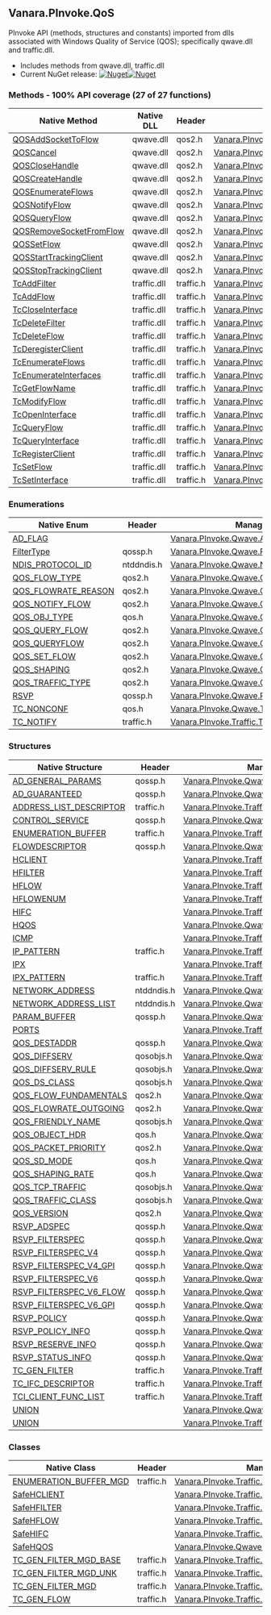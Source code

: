 ## Vanara.PInvoke.QoS  
PInvoke API (methods, structures and constants) imported from dlls associated with Windows Quality of Service (QOS); specifically qwave.dll and traffic.dll.

- Includes methods from qwave.dll, traffic.dll  
- Current NuGet release: [![Nuget](https://img.shields.io/nuget/v/Vanara.PInvoke.QoS?logo=nuget&style=flat-square)![Nuget](https://img.shields.io/nuget/dt/Vanara.PInvoke.QoS?label=%20&style=flat-square)](https://www.nuget.org/packages/Vanara.PInvoke.QoS)  
### Methods - 100% API coverage (27 of 27 functions)  
Native Method | Native DLL | Header | Managed Method  
--- | --- | --- | ---  
[QOSAddSocketToFlow](https://www.google.com/search?num=5&q=QOSAddSocketToFlow+site%3Alearn.microsoft.com) | qwave.dll | qos2.h | [Vanara.PInvoke.Qwave.QOSAddSocketToFlow](https://github.com/dahall/Vanara/search?l=C%23&q=QOSAddSocketToFlow)  
[QOSCancel](https://www.google.com/search?num=5&q=QOSCancel+site%3Alearn.microsoft.com) | qwave.dll | qos2.h | [Vanara.PInvoke.Qwave.QOSCancel](https://github.com/dahall/Vanara/search?l=C%23&q=QOSCancel)  
[QOSCloseHandle](https://www.google.com/search?num=5&q=QOSCloseHandle+site%3Alearn.microsoft.com) | qwave.dll | qos2.h | [Vanara.PInvoke.Qwave.QOSCloseHandle](https://github.com/dahall/Vanara/search?l=C%23&q=QOSCloseHandle)  
[QOSCreateHandle](https://www.google.com/search?num=5&q=QOSCreateHandle+site%3Alearn.microsoft.com) | qwave.dll | qos2.h | [Vanara.PInvoke.Qwave.QOSCreateHandle](https://github.com/dahall/Vanara/search?l=C%23&q=QOSCreateHandle)  
[QOSEnumerateFlows](https://www.google.com/search?num=5&q=QOSEnumerateFlows+site%3Alearn.microsoft.com) | qwave.dll | qos2.h | [Vanara.PInvoke.Qwave.QOSEnumerateFlows](https://github.com/dahall/Vanara/search?l=C%23&q=QOSEnumerateFlows)  
[QOSNotifyFlow](https://www.google.com/search?num=5&q=QOSNotifyFlow+site%3Alearn.microsoft.com) | qwave.dll | qos2.h | [Vanara.PInvoke.Qwave.QOSNotifyFlow](https://github.com/dahall/Vanara/search?l=C%23&q=QOSNotifyFlow)  
[QOSQueryFlow](https://www.google.com/search?num=5&q=QOSQueryFlow+site%3Alearn.microsoft.com) | qwave.dll | qos2.h | [Vanara.PInvoke.Qwave.QOSQueryFlow](https://github.com/dahall/Vanara/search?l=C%23&q=QOSQueryFlow)  
[QOSRemoveSocketFromFlow](https://www.google.com/search?num=5&q=QOSRemoveSocketFromFlow+site%3Alearn.microsoft.com) | qwave.dll | qos2.h | [Vanara.PInvoke.Qwave.QOSRemoveSocketFromFlow](https://github.com/dahall/Vanara/search?l=C%23&q=QOSRemoveSocketFromFlow)  
[QOSSetFlow](https://www.google.com/search?num=5&q=QOSSetFlow+site%3Alearn.microsoft.com) | qwave.dll | qos2.h | [Vanara.PInvoke.Qwave.QOSSetFlow](https://github.com/dahall/Vanara/search?l=C%23&q=QOSSetFlow)  
[QOSStartTrackingClient](https://www.google.com/search?num=5&q=QOSStartTrackingClient+site%3Alearn.microsoft.com) | qwave.dll | qos2.h | [Vanara.PInvoke.Qwave.QOSStartTrackingClient](https://github.com/dahall/Vanara/search?l=C%23&q=QOSStartTrackingClient)  
[QOSStopTrackingClient](https://www.google.com/search?num=5&q=QOSStopTrackingClient+site%3Alearn.microsoft.com) | qwave.dll | qos2.h | [Vanara.PInvoke.Qwave.QOSStopTrackingClient](https://github.com/dahall/Vanara/search?l=C%23&q=QOSStopTrackingClient)  
[TcAddFilter](https://www.google.com/search?num=5&q=TcAddFilter+site%3Alearn.microsoft.com) | traffic.dll | traffic.h | [Vanara.PInvoke.Traffic.TcAddFilter](https://github.com/dahall/Vanara/search?l=C%23&q=TcAddFilter)  
[TcAddFlow](https://www.google.com/search?num=5&q=TcAddFlow+site%3Alearn.microsoft.com) | traffic.dll | traffic.h | [Vanara.PInvoke.Traffic.TcAddFlow](https://github.com/dahall/Vanara/search?l=C%23&q=TcAddFlow)  
[TcCloseInterface](https://www.google.com/search?num=5&q=TcCloseInterface+site%3Alearn.microsoft.com) | traffic.dll | traffic.h | [Vanara.PInvoke.Traffic.TcCloseInterface](https://github.com/dahall/Vanara/search?l=C%23&q=TcCloseInterface)  
[TcDeleteFilter](https://www.google.com/search?num=5&q=TcDeleteFilter+site%3Alearn.microsoft.com) | traffic.dll | traffic.h | [Vanara.PInvoke.Traffic.TcDeleteFilter](https://github.com/dahall/Vanara/search?l=C%23&q=TcDeleteFilter)  
[TcDeleteFlow](https://www.google.com/search?num=5&q=TcDeleteFlow+site%3Alearn.microsoft.com) | traffic.dll | traffic.h | [Vanara.PInvoke.Traffic.TcDeleteFlow](https://github.com/dahall/Vanara/search?l=C%23&q=TcDeleteFlow)  
[TcDeregisterClient](https://www.google.com/search?num=5&q=TcDeregisterClient+site%3Alearn.microsoft.com) | traffic.dll | traffic.h | [Vanara.PInvoke.Traffic.TcDeregisterClient](https://github.com/dahall/Vanara/search?l=C%23&q=TcDeregisterClient)  
[TcEnumerateFlows](https://www.google.com/search?num=5&q=TcEnumerateFlows+site%3Alearn.microsoft.com) | traffic.dll | traffic.h | [Vanara.PInvoke.Traffic.TcEnumerateFlows](https://github.com/dahall/Vanara/search?l=C%23&q=TcEnumerateFlows)  
[TcEnumerateInterfaces](https://www.google.com/search?num=5&q=TcEnumerateInterfaces+site%3Alearn.microsoft.com) | traffic.dll | traffic.h | [Vanara.PInvoke.Traffic.TcEnumerateInterfaces](https://github.com/dahall/Vanara/search?l=C%23&q=TcEnumerateInterfaces)  
[TcGetFlowName](https://www.google.com/search?num=5&q=TcGetFlowNameA+site%3Alearn.microsoft.com) | traffic.dll | traffic.h | [Vanara.PInvoke.Traffic.TcGetFlowName](https://github.com/dahall/Vanara/search?l=C%23&q=TcGetFlowName)  
[TcModifyFlow](https://www.google.com/search?num=5&q=TcModifyFlow+site%3Alearn.microsoft.com) | traffic.dll | traffic.h | [Vanara.PInvoke.Traffic.TcModifyFlow](https://github.com/dahall/Vanara/search?l=C%23&q=TcModifyFlow)  
[TcOpenInterface](https://www.google.com/search?num=5&q=TcOpenInterfaceA+site%3Alearn.microsoft.com) | traffic.dll | traffic.h | [Vanara.PInvoke.Traffic.TcOpenInterface](https://github.com/dahall/Vanara/search?l=C%23&q=TcOpenInterface)  
[TcQueryFlow](https://www.google.com/search?num=5&q=TcQueryFlowA+site%3Alearn.microsoft.com) | traffic.dll | traffic.h | [Vanara.PInvoke.Traffic.TcQueryFlow](https://github.com/dahall/Vanara/search?l=C%23&q=TcQueryFlow)  
[TcQueryInterface](https://www.google.com/search?num=5&q=TcQueryInterface+site%3Alearn.microsoft.com) | traffic.dll | traffic.h | [Vanara.PInvoke.Traffic.TcQueryInterface](https://github.com/dahall/Vanara/search?l=C%23&q=TcQueryInterface)  
[TcRegisterClient](https://www.google.com/search?num=5&q=TcRegisterClient+site%3Alearn.microsoft.com) | traffic.dll | traffic.h | [Vanara.PInvoke.Traffic.TcRegisterClient](https://github.com/dahall/Vanara/search?l=C%23&q=TcRegisterClient)  
[TcSetFlow](https://www.google.com/search?num=5&q=TcSetFlowA+site%3Alearn.microsoft.com) | traffic.dll | traffic.h | [Vanara.PInvoke.Traffic.TcSetFlow](https://github.com/dahall/Vanara/search?l=C%23&q=TcSetFlow)  
[TcSetInterface](https://www.google.com/search?num=5&q=TcSetInterface+site%3Alearn.microsoft.com) | traffic.dll | traffic.h | [Vanara.PInvoke.Traffic.TcSetInterface](https://github.com/dahall/Vanara/search?l=C%23&q=TcSetInterface)  
### Enumerations  
Native Enum | Header | Managed Enum  
--- | --- | ---  
[AD_FLAG](https://www.google.com/search?num=5&q=AD_FLAG+site%3Alearn.microsoft.com) |  | [Vanara.PInvoke.Qwave.AD_FLAG](https://github.com/dahall/Vanara/search?l=C%23&q=AD_FLAG)  
[FilterType](https://www.google.com/search?num=5&q=FilterType+site%3Alearn.microsoft.com) | qossp.h | [Vanara.PInvoke.Qwave.FilterType](https://github.com/dahall/Vanara/search?l=C%23&q=FilterType)  
[NDIS_PROTOCOL_ID](https://www.google.com/search?num=5&q=NDIS_PROTOCOL_ID+site%3Alearn.microsoft.com) | ntddndis.h | [Vanara.PInvoke.Qwave.NDIS_PROTOCOL_ID](https://github.com/dahall/Vanara/search?l=C%23&q=NDIS_PROTOCOL_ID)  
[QOS_FLOW_TYPE](https://www.google.com/search?num=5&q=QOS_FLOW_TYPE+site%3Alearn.microsoft.com) | qos2.h | [Vanara.PInvoke.Qwave.QOS_FLOW_TYPE](https://github.com/dahall/Vanara/search?l=C%23&q=QOS_FLOW_TYPE)  
[QOS_FLOWRATE_REASON](https://www.google.com/search?num=5&q=QOS_FLOWRATE_REASON+site%3Alearn.microsoft.com) | qos2.h | [Vanara.PInvoke.Qwave.QOS_FLOWRATE_REASON](https://github.com/dahall/Vanara/search?l=C%23&q=QOS_FLOWRATE_REASON)  
[QOS_NOTIFY_FLOW](https://www.google.com/search?num=5&q=QOS_NOTIFY_FLOW+site%3Alearn.microsoft.com) | qos2.h | [Vanara.PInvoke.Qwave.QOS_NOTIFY_FLOW](https://github.com/dahall/Vanara/search?l=C%23&q=QOS_NOTIFY_FLOW)  
[QOS_OBJ_TYPE](https://www.google.com/search?num=5&q=QOS_OBJ_TYPE+site%3Alearn.microsoft.com) | qos.h | [Vanara.PInvoke.Qwave.QOS_OBJ_TYPE](https://github.com/dahall/Vanara/search?l=C%23&q=QOS_OBJ_TYPE)  
[QOS_QUERY_FLOW](https://www.google.com/search?num=5&q=QOS_QUERY_FLOW+site%3Alearn.microsoft.com) | qos2.h | [Vanara.PInvoke.Qwave.QOS_QUERY_FLOW](https://github.com/dahall/Vanara/search?l=C%23&q=QOS_QUERY_FLOW)  
[QOS_QUERYFLOW](https://www.google.com/search?num=5&q=QOS_QUERYFLOW+site%3Alearn.microsoft.com) | qos2.h | [Vanara.PInvoke.Qwave.QOS_QUERYFLOW](https://github.com/dahall/Vanara/search?l=C%23&q=QOS_QUERYFLOW)  
[QOS_SET_FLOW](https://www.google.com/search?num=5&q=QOS_SET_FLOW+site%3Alearn.microsoft.com) | qos2.h | [Vanara.PInvoke.Qwave.QOS_SET_FLOW](https://github.com/dahall/Vanara/search?l=C%23&q=QOS_SET_FLOW)  
[QOS_SHAPING](https://www.google.com/search?num=5&q=QOS_SHAPING+site%3Alearn.microsoft.com) | qos2.h | [Vanara.PInvoke.Qwave.QOS_SHAPING](https://github.com/dahall/Vanara/search?l=C%23&q=QOS_SHAPING)  
[QOS_TRAFFIC_TYPE](https://www.google.com/search?num=5&q=QOS_TRAFFIC_TYPE+site%3Alearn.microsoft.com) | qos2.h | [Vanara.PInvoke.Qwave.QOS_TRAFFIC_TYPE](https://github.com/dahall/Vanara/search?l=C%23&q=QOS_TRAFFIC_TYPE)  
[RSVP](https://www.google.com/search?num=5&q=RSVP+site%3Alearn.microsoft.com) | qossp.h | [Vanara.PInvoke.Qwave.RSVP](https://github.com/dahall/Vanara/search?l=C%23&q=RSVP)  
[TC_NONCONF](https://www.google.com/search?num=5&q=TC_NONCONF+site%3Alearn.microsoft.com) | qos.h | [Vanara.PInvoke.Qwave.TC_NONCONF](https://github.com/dahall/Vanara/search?l=C%23&q=TC_NONCONF)  
[TC_NOTIFY](https://www.google.com/search?num=5&q=TC_NOTIFY+site%3Alearn.microsoft.com) | traffic.h | [Vanara.PInvoke.Traffic.TC_NOTIFY](https://github.com/dahall/Vanara/search?l=C%23&q=TC_NOTIFY)  
### Structures  
Native Structure | Header | Managed Structure  
--- | --- | ---  
[AD_GENERAL_PARAMS](https://www.google.com/search?num=5&q=AD_GENERAL_PARAMS+site%3Alearn.microsoft.com) | qossp.h | [Vanara.PInvoke.Qwave.AD_GENERAL_PARAMS](https://github.com/dahall/Vanara/search?l=C%23&q=AD_GENERAL_PARAMS)  
[AD_GUARANTEED](https://www.google.com/search?num=5&q=AD_GUARANTEED+site%3Alearn.microsoft.com) | qossp.h | [Vanara.PInvoke.Qwave.AD_GUARANTEED](https://github.com/dahall/Vanara/search?l=C%23&q=AD_GUARANTEED)  
[ADDRESS_LIST_DESCRIPTOR](https://www.google.com/search?num=5&q=ADDRESS_LIST_DESCRIPTOR+site%3Alearn.microsoft.com) | traffic.h | [Vanara.PInvoke.Traffic.ADDRESS_LIST_DESCRIPTOR](https://github.com/dahall/Vanara/search?l=C%23&q=ADDRESS_LIST_DESCRIPTOR)  
[CONTROL_SERVICE](https://www.google.com/search?num=5&q=CONTROL_SERVICE+site%3Alearn.microsoft.com) | qossp.h | [Vanara.PInvoke.Qwave.CONTROL_SERVICE](https://github.com/dahall/Vanara/search?l=C%23&q=CONTROL_SERVICE)  
[ENUMERATION_BUFFER](https://www.google.com/search?num=5&q=ENUMERATION_BUFFER+site%3Alearn.microsoft.com) | traffic.h | [Vanara.PInvoke.Traffic.ENUMERATION_BUFFER](https://github.com/dahall/Vanara/search?l=C%23&q=ENUMERATION_BUFFER)  
[FLOWDESCRIPTOR](https://www.google.com/search?num=5&q=FLOWDESCRIPTOR+site%3Alearn.microsoft.com) | qossp.h | [Vanara.PInvoke.Qwave.FLOWDESCRIPTOR](https://github.com/dahall/Vanara/search?l=C%23&q=FLOWDESCRIPTOR)  
[HCLIENT](https://www.google.com/search?num=5&q=HCLIENT+site%3Alearn.microsoft.com) |  | [Vanara.PInvoke.Traffic.HCLIENT](https://github.com/dahall/Vanara/search?l=C%23&q=HCLIENT)  
[HFILTER](https://www.google.com/search?num=5&q=HFILTER+site%3Alearn.microsoft.com) |  | [Vanara.PInvoke.Traffic.HFILTER](https://github.com/dahall/Vanara/search?l=C%23&q=HFILTER)  
[HFLOW](https://www.google.com/search?num=5&q=HFLOW+site%3Alearn.microsoft.com) |  | [Vanara.PInvoke.Traffic.HFLOW](https://github.com/dahall/Vanara/search?l=C%23&q=HFLOW)  
[HFLOWENUM](https://www.google.com/search?num=5&q=HFLOWENUM+site%3Alearn.microsoft.com) |  | [Vanara.PInvoke.Traffic.HFLOWENUM](https://github.com/dahall/Vanara/search?l=C%23&q=HFLOWENUM)  
[HIFC](https://www.google.com/search?num=5&q=HIFC+site%3Alearn.microsoft.com) |  | [Vanara.PInvoke.Traffic.HIFC](https://github.com/dahall/Vanara/search?l=C%23&q=HIFC)  
[HQOS](https://www.google.com/search?num=5&q=HQOS+site%3Alearn.microsoft.com) |  | [Vanara.PInvoke.Qwave.HQOS](https://github.com/dahall/Vanara/search?l=C%23&q=HQOS)  
[ICMP](https://www.google.com/search?num=5&q=ICMP+site%3Alearn.microsoft.com) |  | [Vanara.PInvoke.Traffic.IP_PATTERN.UNION.ICMP](https://github.com/dahall/Vanara/search?l=C%23&q=ICMP)  
[IP_PATTERN](https://www.google.com/search?num=5&q=IP_PATTERN+site%3Alearn.microsoft.com) | traffic.h | [Vanara.PInvoke.Traffic.IP_PATTERN](https://github.com/dahall/Vanara/search?l=C%23&q=IP_PATTERN)  
[IPX](https://www.google.com/search?num=5&q=IPX+site%3Alearn.microsoft.com) |  | [Vanara.PInvoke.Traffic.IPX_PATTERN.IPX](https://github.com/dahall/Vanara/search?l=C%23&q=IPX)  
[IPX_PATTERN](https://www.google.com/search?num=5&q=IPX_PATTERN+site%3Alearn.microsoft.com) | traffic.h | [Vanara.PInvoke.Traffic.IPX_PATTERN](https://github.com/dahall/Vanara/search?l=C%23&q=IPX_PATTERN)  
[NETWORK_ADDRESS](https://www.google.com/search?num=5&q=NETWORK_ADDRESS+site%3Alearn.microsoft.com) | ntddndis.h | [Vanara.PInvoke.Qwave.NETWORK_ADDRESS](https://github.com/dahall/Vanara/search?l=C%23&q=NETWORK_ADDRESS)  
[NETWORK_ADDRESS_LIST](https://www.google.com/search?num=5&q=NETWORK_ADDRESS_LIST+site%3Alearn.microsoft.com) | ntddndis.h | [Vanara.PInvoke.Qwave.NETWORK_ADDRESS_LIST](https://github.com/dahall/Vanara/search?l=C%23&q=NETWORK_ADDRESS_LIST)  
[PARAM_BUFFER](https://www.google.com/search?num=5&q=PARAM_BUFFER+site%3Alearn.microsoft.com) | qossp.h | [Vanara.PInvoke.Qwave.PARAM_BUFFER](https://github.com/dahall/Vanara/search?l=C%23&q=PARAM_BUFFER)  
[PORTS](https://www.google.com/search?num=5&q=PORTS+site%3Alearn.microsoft.com) |  | [Vanara.PInvoke.Traffic.IP_PATTERN.UNION.PORTS](https://github.com/dahall/Vanara/search?l=C%23&q=PORTS)  
[QOS_DESTADDR](https://www.google.com/search?num=5&q=QOS_DESTADDR+site%3Alearn.microsoft.com) | qossp.h | [Vanara.PInvoke.Qwave.QOS_DESTADDR](https://github.com/dahall/Vanara/search?l=C%23&q=QOS_DESTADDR)  
[QOS_DIFFSERV](https://www.google.com/search?num=5&q=QOS_DIFFSERV+site%3Alearn.microsoft.com) | qosobjs.h | [Vanara.PInvoke.Qwave.QOS_DIFFSERV](https://github.com/dahall/Vanara/search?l=C%23&q=QOS_DIFFSERV)  
[QOS_DIFFSERV_RULE](https://www.google.com/search?num=5&q=QOS_DIFFSERV_RULE+site%3Alearn.microsoft.com) | qosobjs.h | [Vanara.PInvoke.Qwave.QOS_DIFFSERV_RULE](https://github.com/dahall/Vanara/search?l=C%23&q=QOS_DIFFSERV_RULE)  
[QOS_DS_CLASS](https://www.google.com/search?num=5&q=QOS_DS_CLASS+site%3Alearn.microsoft.com) | qosobjs.h | [Vanara.PInvoke.Qwave.QOS_DS_CLASS](https://github.com/dahall/Vanara/search?l=C%23&q=QOS_DS_CLASS)  
[QOS_FLOW_FUNDAMENTALS](https://www.google.com/search?num=5&q=QOS_FLOW_FUNDAMENTALS+site%3Alearn.microsoft.com) | qos2.h | [Vanara.PInvoke.Qwave.QOS_FLOW_FUNDAMENTALS](https://github.com/dahall/Vanara/search?l=C%23&q=QOS_FLOW_FUNDAMENTALS)  
[QOS_FLOWRATE_OUTGOING](https://www.google.com/search?num=5&q=QOS_FLOWRATE_OUTGOING+site%3Alearn.microsoft.com) | qos2.h | [Vanara.PInvoke.Qwave.QOS_FLOWRATE_OUTGOING](https://github.com/dahall/Vanara/search?l=C%23&q=QOS_FLOWRATE_OUTGOING)  
[QOS_FRIENDLY_NAME](https://www.google.com/search?num=5&q=QOS_FRIENDLY_NAME+site%3Alearn.microsoft.com) | qosobjs.h | [Vanara.PInvoke.Qwave.QOS_FRIENDLY_NAME](https://github.com/dahall/Vanara/search?l=C%23&q=QOS_FRIENDLY_NAME)  
[QOS_OBJECT_HDR](https://www.google.com/search?num=5&q=QOS_OBJECT_HDR+site%3Alearn.microsoft.com) | qos.h | [Vanara.PInvoke.Qwave.QOS_OBJECT_HDR](https://github.com/dahall/Vanara/search?l=C%23&q=QOS_OBJECT_HDR)  
[QOS_PACKET_PRIORITY](https://www.google.com/search?num=5&q=QOS_PACKET_PRIORITY+site%3Alearn.microsoft.com) | qos2.h | [Vanara.PInvoke.Qwave.QOS_PACKET_PRIORITY](https://github.com/dahall/Vanara/search?l=C%23&q=QOS_PACKET_PRIORITY)  
[QOS_SD_MODE](https://www.google.com/search?num=5&q=QOS_SD_MODE+site%3Alearn.microsoft.com) | qos.h | [Vanara.PInvoke.Qwave.QOS_SD_MODE](https://github.com/dahall/Vanara/search?l=C%23&q=QOS_SD_MODE)  
[QOS_SHAPING_RATE](https://www.google.com/search?num=5&q=QOS_SHAPING_RATE+site%3Alearn.microsoft.com) | qos.h | [Vanara.PInvoke.Qwave.QOS_SHAPING_RATE](https://github.com/dahall/Vanara/search?l=C%23&q=QOS_SHAPING_RATE)  
[QOS_TCP_TRAFFIC](https://www.google.com/search?num=5&q=QOS_TCP_TRAFFIC+site%3Alearn.microsoft.com) | qosobjs.h | [Vanara.PInvoke.Qwave.QOS_TCP_TRAFFIC](https://github.com/dahall/Vanara/search?l=C%23&q=QOS_TCP_TRAFFIC)  
[QOS_TRAFFIC_CLASS](https://www.google.com/search?num=5&q=QOS_TRAFFIC_CLASS+site%3Alearn.microsoft.com) | qosobjs.h | [Vanara.PInvoke.Qwave.QOS_TRAFFIC_CLASS](https://github.com/dahall/Vanara/search?l=C%23&q=QOS_TRAFFIC_CLASS)  
[QOS_VERSION](https://www.google.com/search?num=5&q=QOS_VERSION+site%3Alearn.microsoft.com) | qos2.h | [Vanara.PInvoke.Qwave.QOS_VERSION](https://github.com/dahall/Vanara/search?l=C%23&q=QOS_VERSION)  
[RSVP_ADSPEC](https://www.google.com/search?num=5&q=RSVP_ADSPEC+site%3Alearn.microsoft.com) | qossp.h | [Vanara.PInvoke.Qwave.RSVP_ADSPEC](https://github.com/dahall/Vanara/search?l=C%23&q=RSVP_ADSPEC)  
[RSVP_FILTERSPEC](https://www.google.com/search?num=5&q=RSVP_FILTERSPEC+site%3Alearn.microsoft.com) | qossp.h | [Vanara.PInvoke.Qwave.RSVP_FILTERSPEC](https://github.com/dahall/Vanara/search?l=C%23&q=RSVP_FILTERSPEC)  
[RSVP_FILTERSPEC_V4](https://www.google.com/search?num=5&q=RSVP_FILTERSPEC_V4+site%3Alearn.microsoft.com) | qossp.h | [Vanara.PInvoke.Qwave.RSVP_FILTERSPEC_V4](https://github.com/dahall/Vanara/search?l=C%23&q=RSVP_FILTERSPEC_V4)  
[RSVP_FILTERSPEC_V4_GPI](https://www.google.com/search?num=5&q=RSVP_FILTERSPEC_V4_GPI+site%3Alearn.microsoft.com) | qossp.h | [Vanara.PInvoke.Qwave.RSVP_FILTERSPEC_V4_GPI](https://github.com/dahall/Vanara/search?l=C%23&q=RSVP_FILTERSPEC_V4_GPI)  
[RSVP_FILTERSPEC_V6](https://www.google.com/search?num=5&q=RSVP_FILTERSPEC_V6+site%3Alearn.microsoft.com) | qossp.h | [Vanara.PInvoke.Qwave.RSVP_FILTERSPEC_V6](https://github.com/dahall/Vanara/search?l=C%23&q=RSVP_FILTERSPEC_V6)  
[RSVP_FILTERSPEC_V6_FLOW](https://www.google.com/search?num=5&q=RSVP_FILTERSPEC_V6_FLOW+site%3Alearn.microsoft.com) | qossp.h | [Vanara.PInvoke.Qwave.RSVP_FILTERSPEC_V6_FLOW](https://github.com/dahall/Vanara/search?l=C%23&q=RSVP_FILTERSPEC_V6_FLOW)  
[RSVP_FILTERSPEC_V6_GPI](https://www.google.com/search?num=5&q=RSVP_FILTERSPEC_V6_GPI+site%3Alearn.microsoft.com) | qossp.h | [Vanara.PInvoke.Qwave.RSVP_FILTERSPEC_V6_GPI](https://github.com/dahall/Vanara/search?l=C%23&q=RSVP_FILTERSPEC_V6_GPI)  
[RSVP_POLICY](https://www.google.com/search?num=5&q=RSVP_POLICY+site%3Alearn.microsoft.com) | qossp.h | [Vanara.PInvoke.Qwave.RSVP_POLICY](https://github.com/dahall/Vanara/search?l=C%23&q=RSVP_POLICY)  
[RSVP_POLICY_INFO](https://www.google.com/search?num=5&q=RSVP_POLICY_INFO+site%3Alearn.microsoft.com) | qossp.h | [Vanara.PInvoke.Qwave.RSVP_POLICY_INFO](https://github.com/dahall/Vanara/search?l=C%23&q=RSVP_POLICY_INFO)  
[RSVP_RESERVE_INFO](https://www.google.com/search?num=5&q=RSVP_RESERVE_INFO+site%3Alearn.microsoft.com) | qossp.h | [Vanara.PInvoke.Qwave.RSVP_RESERVE_INFO](https://github.com/dahall/Vanara/search?l=C%23&q=RSVP_RESERVE_INFO)  
[RSVP_STATUS_INFO](https://www.google.com/search?num=5&q=RSVP_STATUS_INFO+site%3Alearn.microsoft.com) | qossp.h | [Vanara.PInvoke.Qwave.RSVP_STATUS_INFO](https://github.com/dahall/Vanara/search?l=C%23&q=RSVP_STATUS_INFO)  
[TC_GEN_FILTER](https://www.google.com/search?num=5&q=TC_GEN_FILTER+site%3Alearn.microsoft.com) | traffic.h | [Vanara.PInvoke.Traffic.TC_GEN_FILTER](https://github.com/dahall/Vanara/search?l=C%23&q=TC_GEN_FILTER)  
[TC_IFC_DESCRIPTOR](https://www.google.com/search?num=5&q=TC_IFC_DESCRIPTOR+site%3Alearn.microsoft.com) | traffic.h | [Vanara.PInvoke.Traffic.TC_IFC_DESCRIPTOR](https://github.com/dahall/Vanara/search?l=C%23&q=TC_IFC_DESCRIPTOR)  
[TCI_CLIENT_FUNC_LIST](https://www.google.com/search?num=5&q=TCI_CLIENT_FUNC_LIST+site%3Alearn.microsoft.com) | traffic.h | [Vanara.PInvoke.Traffic.TCI_CLIENT_FUNC_LIST](https://github.com/dahall/Vanara/search?l=C%23&q=TCI_CLIENT_FUNC_LIST)  
[UNION](https://www.google.com/search?num=5&q=UNION+site%3Alearn.microsoft.com) |  | [Vanara.PInvoke.Qwave.RSVP_FILTERSPEC.UNION](https://github.com/dahall/Vanara/search?l=C%23&q=UNION)  
[UNION](https://www.google.com/search?num=5&q=UNION+site%3Alearn.microsoft.com) |  | [Vanara.PInvoke.Traffic.IP_PATTERN.UNION](https://github.com/dahall/Vanara/search?l=C%23&q=UNION)  
### Classes  
Native Class | Header | Managed Class  
--- | --- | ---  
[ENUMERATION_BUFFER_MGD](https://www.google.com/search?num=5&q=ENUMERATION_BUFFER_MGD+site%3Alearn.microsoft.com) | traffic.h | [Vanara.PInvoke.Traffic.ENUMERATION_BUFFER_MGD](https://github.com/dahall/Vanara/search?l=C%23&q=ENUMERATION_BUFFER_MGD)  
[SafeHCLIENT](https://www.google.com/search?num=5&q=SafeHCLIENT+site%3Alearn.microsoft.com) |  | [Vanara.PInvoke.Traffic.SafeHCLIENT](https://github.com/dahall/Vanara/search?l=C%23&q=SafeHCLIENT)  
[SafeHFILTER](https://www.google.com/search?num=5&q=SafeHFILTER+site%3Alearn.microsoft.com) |  | [Vanara.PInvoke.Traffic.SafeHFILTER](https://github.com/dahall/Vanara/search?l=C%23&q=SafeHFILTER)  
[SafeHFLOW](https://www.google.com/search?num=5&q=SafeHFLOW+site%3Alearn.microsoft.com) |  | [Vanara.PInvoke.Traffic.SafeHFLOW](https://github.com/dahall/Vanara/search?l=C%23&q=SafeHFLOW)  
[SafeHIFC](https://www.google.com/search?num=5&q=SafeHIFC+site%3Alearn.microsoft.com) |  | [Vanara.PInvoke.Traffic.SafeHIFC](https://github.com/dahall/Vanara/search?l=C%23&q=SafeHIFC)  
[SafeHQOS](https://www.google.com/search?num=5&q=SafeHQOS+site%3Alearn.microsoft.com) |  | [Vanara.PInvoke.Qwave.SafeHQOS](https://github.com/dahall/Vanara/search?l=C%23&q=SafeHQOS)  
[TC_GEN_FILTER_MGD_BASE](https://www.google.com/search?num=5&q=TC_GEN_FILTER_MGD_BASE+site%3Alearn.microsoft.com) | traffic.h | [Vanara.PInvoke.Traffic.TC_GEN_FILTER_MGD_BASE](https://github.com/dahall/Vanara/search?l=C%23&q=TC_GEN_FILTER_MGD_BASE)  
[TC_GEN_FILTER_MGD_UNK](https://www.google.com/search?num=5&q=TC_GEN_FILTER_MGD_UNK+site%3Alearn.microsoft.com) | traffic.h | [Vanara.PInvoke.Traffic.TC_GEN_FILTER_MGD_UNK](https://github.com/dahall/Vanara/search?l=C%23&q=TC_GEN_FILTER_MGD_UNK)  
[TC_GEN_FILTER_MGD](https://www.google.com/search?num=5&q=TC_GEN_FILTER_MGD+site%3Alearn.microsoft.com) | traffic.h | [Vanara.PInvoke.Traffic.TC_GEN_FILTER_MGD](https://github.com/dahall/Vanara/search?l=C%23&q=TC_GEN_FILTER_MGD%601)  
[TC_GEN_FLOW](https://www.google.com/search?num=5&q=TC_GEN_FLOW+site%3Alearn.microsoft.com) | traffic.h | [Vanara.PInvoke.Traffic.TC_GEN_FLOW](https://github.com/dahall/Vanara/search?l=C%23&q=TC_GEN_FLOW)  
